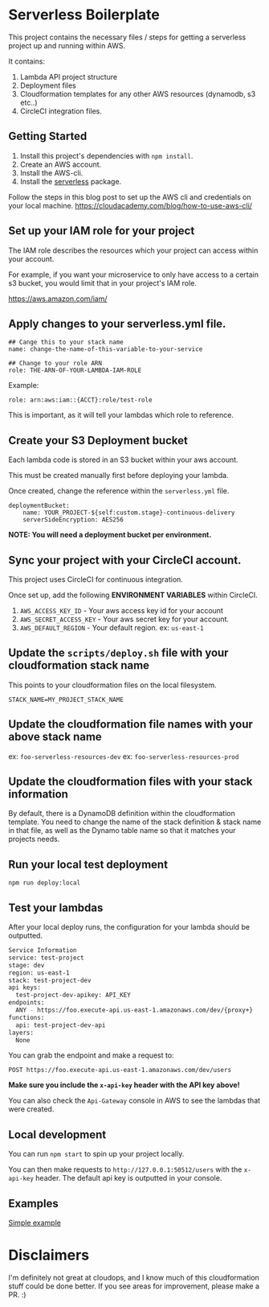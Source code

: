 # Serverless Boilerplate

This project contains the necessary files / steps for getting a serverless project up and running within AWS.

It contains:
1. Lambda API project structure
2. Deployment files
3. Cloudformation templates for any other AWS resources (dynamodb, s3 etc..)
4. CircleCI integration files.

## Getting Started

1. Install this project's dependencies with `npm install`.
2. Create an AWS account.
3. Install the AWS-cli.
4. Install the [serverless](https://serverless.com/framework/docs/getting-started/) package.

Follow the steps in this blog post to set up the AWS cli and credentials on your local machine.
https://cloudacademy.com/blog/how-to-use-aws-cli/

## Set up your IAM role for your project

The IAM role describes the resources which your project can access within your account.

For example, if you want your microservice to only have access to a certain s3 bucket, you would limit that in your project's IAM role.

https://aws.amazon.com/iam/

## Apply changes to your serverless.yml file.



```
## Cange this to your stack name
name: change-the-name-of-this-variable-to-your-service

## Change to your role ARN
role: THE-ARN-OF-YOUR-LAMBDA-IAM-ROLE
```

Example:

```
role: arn:aws:iam::{ACCT}:role/test-role
```

This is important, as it will tell your lambdas which role to reference.

## Create your S3 Deployment bucket

Each lambda code is stored in an S3 bucket within your aws account.

This must be created manually first before deploying your lambda.

Once created, change the reference within the `serverless.yml` file.

```
deploymentBucket:
    name: YOUR_PROJECT-${self:custom.stage}-continuous-delivery
    serverSideEncryption: AES256
```

**NOTE: You will need a deployment bucket per environment.**

## Sync your project with your CircleCI account.

This project uses CircleCI for continuous integration.

Once set up, add the following **ENVIRONMENT VARIABLES** within CircleCI.

1. `AWS_ACCESS_KEY_ID` - Your aws access key id for your account
2. `AWS_SECRET_ACCESS_KEY` - Your aws secret key for your account.
3. `AWS_DEFAULT_REGION` - Your default region. ex: `us-east-1`

## Update the `scripts/deploy.sh` file with your cloudformation stack name

This points to your cloudformation files on the local filesystem.

```
STACK_NAME=MY_PROJECT_STACK_NAME
```

## Update the cloudformation file names with your above stack name

ex: `foo-serverless-resources-dev`
ex: `foo-serverless-resources-prod`

## Update the cloudformation files with your stack information

By default, there is a DynamoDB definition within the cloudformation template.
You need to change the name of the stack definition & stack name in that file, as well as the Dynamo table name so that it matches your projects needs.

## Run your local test deployment

```
npm run deploy:local
```

## Test your lambdas

After your local deploy runs, the configuration for your lambda should be outputted.

```bash
Service Information
service: test-project
stage: dev
region: us-east-1
stack: test-project-dev
api keys:
  test-project-dev-apikey: API_KEY
endpoints:
  ANY - https://foo.execute-api.us-east-1.amazonaws.com/dev/{proxy+}
functions:
  api: test-project-dev-api
layers:
  None
```

You can grab the endpoint and make a request to:

```
POST https://foo.execute-api.us-east-1.amazonaws.com/dev/users
```

**Make sure you include the `x-api-key` header with the API key above!**

You can also check the `Api-Gateway` console in AWS to see the lambdas that were created.

## Local development

You can run `npm start` to spin up your project locally.

You can then make requests to `http://127.0.0.1:50512/users` with the `x-api-key` header.
The default api key is outputted in your console.

## Examples

[Simple example](/example)

# Disclaimers

I'm definitely not great at cloudops, and I know much of this cloudformation stuff could be done better. If you see areas for improvement, please make a PR. :)